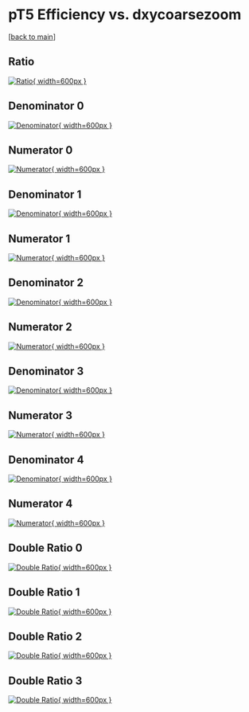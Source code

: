 # pT5 Efficiency vs. dxycoarsezoom

[[back to main](./)]



## Ratio

[![Ratio](../mtv/var/pT5_loweta_0_0_eff_dxycoarsezoom.png){ width=600px }](../mtv/var/pT5_loweta_0_0_eff_dxycoarsezoom.pdf)

## Denominator 0

[![Denominator](../mtv/den/pT5_loweta_0_0_eff_dxycoarsezoom_den0.png){ width=600px }](../mtv/den/pT5_loweta_0_0_eff_dxycoarsezoom_den0.pdf)

## Numerator 0

[![Numerator](../mtv/num/pT5_loweta_0_0_eff_dxycoarsezoom_num0.png){ width=600px }](../mtv/num/pT5_loweta_0_0_eff_dxycoarsezoom_num0.pdf)

## Denominator 1

[![Denominator](../mtv/den/pT5_loweta_0_0_eff_dxycoarsezoom_den1.png){ width=600px }](../mtv/den/pT5_loweta_0_0_eff_dxycoarsezoom_den1.pdf)

## Numerator 1

[![Numerator](../mtv/num/pT5_loweta_0_0_eff_dxycoarsezoom_num1.png){ width=600px }](../mtv/num/pT5_loweta_0_0_eff_dxycoarsezoom_num1.pdf)

## Denominator 2

[![Denominator](../mtv/den/pT5_loweta_0_0_eff_dxycoarsezoom_den2.png){ width=600px }](../mtv/den/pT5_loweta_0_0_eff_dxycoarsezoom_den2.pdf)

## Numerator 2

[![Numerator](../mtv/num/pT5_loweta_0_0_eff_dxycoarsezoom_num2.png){ width=600px }](../mtv/num/pT5_loweta_0_0_eff_dxycoarsezoom_num2.pdf)

## Denominator 3

[![Denominator](../mtv/den/pT5_loweta_0_0_eff_dxycoarsezoom_den3.png){ width=600px }](../mtv/den/pT5_loweta_0_0_eff_dxycoarsezoom_den3.pdf)

## Numerator 3

[![Numerator](../mtv/num/pT5_loweta_0_0_eff_dxycoarsezoom_num3.png){ width=600px }](../mtv/num/pT5_loweta_0_0_eff_dxycoarsezoom_num3.pdf)

## Denominator 4

[![Denominator](../mtv/den/pT5_loweta_0_0_eff_dxycoarsezoom_den4.png){ width=600px }](../mtv/den/pT5_loweta_0_0_eff_dxycoarsezoom_den4.pdf)

## Numerator 4

[![Numerator](../mtv/num/pT5_loweta_0_0_eff_dxycoarsezoom_num4.png){ width=600px }](../mtv/num/pT5_loweta_0_0_eff_dxycoarsezoom_num4.pdf)

## Double Ratio 0

[![Double Ratio](../mtv/ratio/pT5_loweta_0_0_eff_dxycoarsezoom_ratio0.png){ width=600px }](../mtv/ratio/pT5_loweta_0_0_eff_dxycoarsezoom_ratio0.pdf)

## Double Ratio 1

[![Double Ratio](../mtv/ratio/pT5_loweta_0_0_eff_dxycoarsezoom_ratio1.png){ width=600px }](../mtv/ratio/pT5_loweta_0_0_eff_dxycoarsezoom_ratio1.pdf)

## Double Ratio 2

[![Double Ratio](../mtv/ratio/pT5_loweta_0_0_eff_dxycoarsezoom_ratio2.png){ width=600px }](../mtv/ratio/pT5_loweta_0_0_eff_dxycoarsezoom_ratio2.pdf)

## Double Ratio 3

[![Double Ratio](../mtv/ratio/pT5_loweta_0_0_eff_dxycoarsezoom_ratio3.png){ width=600px }](../mtv/ratio/pT5_loweta_0_0_eff_dxycoarsezoom_ratio3.pdf)

